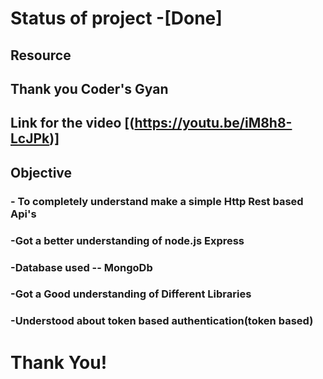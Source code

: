# Status of project -[Done]

## Resource

## Thank you Coder's Gyan

## Link for the video [(https://youtu.be/iM8h8-LcJPk)]

## Objective

### - To completely understand make a simple Http Rest based Api's

### -Got a better understanding of node.js Express

### -Database used -- MongoDb

### -Got a Good understanding of Different Libraries

### -Understood about token based authentication(token based)

# Thank You!
